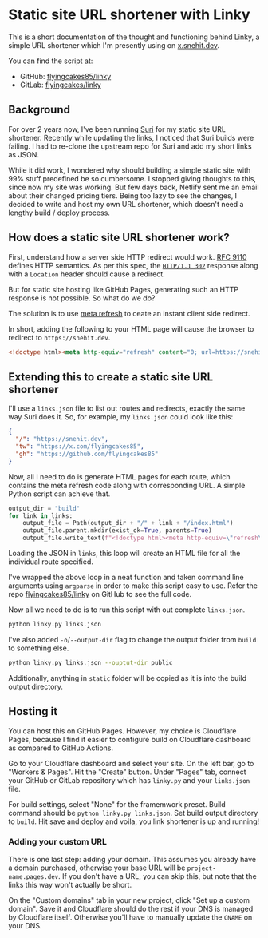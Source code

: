 # Static site URL shortener with Linky

This is a short documentation of the thought and functioning behind Linky, a simple URL shortener which I'm presently using on [x.snehit.dev](https://x.snehit.dev).

You can find the script at:

- GitHub: [flyingcakes85/linky](https://github.com/flyingcakes85/linky)
- GitLab: [flyingcakes/linky](https://flyingcakes/linky)

## Background

For over 2 years now, I've been running [Suri](https://github.com/surishortlink/suri) for my static site URL shortener. Recently while updating the links, I noticed that Suri builds were failing. I had to re-clone the upstream repo for Suri and add my short links as JSON.

While it did work, I wondered why should building a simple static site with 99% stuff predefined be so cumbersome. I stopped giving thoughts to this, since now my site was working. But few days back, Netlify sent me an email about their changed pricing tiers. Being too lazy to see the changes, I decided to write and host my own URL shortener, which doesn't need a lengthy build / deploy process.

## How does a static site URL shortener work?

First, understand how a server side HTTP redirect would work. [RFC 9110](https://www.rfc-editor.org/rfc/rfc9110) defines HTTP semantics. As per this spec, the [`HTTP/1.1 302`](https://www.rfc-editor.org/rfc/rfc9110#section-15.4.3) response along with a `Location` header should cause a redirect.

But for static site hosting like GitHub Pages, generating such an HTTP response is not possible. So what do we do?

The solution is to use [meta refresh](https://www.w3.org/TR/WCAG20-TECHS/H76.html) to ceate an instant client side redirect.

In short, adding the following to your HTML page will cause the browser to redirect to `https://snehit.dev`.

```html
<!doctype html><meta http-equiv="refresh" content="0; url=https://snehit.dev" />
```

## Extending this to create a static site URL shortener

I'll use a `links.json` file to list out routes and redirects, exactly the same way Suri does it. So, for example, my `links.json` could look like this:

```json
{
  "/": "https://snehit.dev",
  "tw": "https://x.com/flyingcakes85",
  "gh": "https://github.com/flyingcakes85"
}
```

Now, all I need to do is generate HTML pages for each route, which contains the meta refresh code along with corresponding URL. A simple Python script can achieve that.

```py
output_dir = "build"
for link in links:
    output_file = Path(output_dir + "/" + link + "/index.html")
    output_file.parent.mkdir(exist_ok=True, parents=True)
    output_file.write_text(f"<!doctype html><meta http-equiv=\"refresh\" content=\"0; url={links[link]}\" />")
```

Loading the JSON in `links`, this loop will create an HTML file for all the individual route specified.

I've wrapped the above loop in a neat function and taken command line arguments using `argparse` in order to make this script easy to use. Refer the repo [flyingcakes85/linky](https://github.com/flyingcakes85/linky) on GitHub to see the full code.

Now all we need to do is to run this script with out complete `links.json`.

```sh
python linky.py links.json
```

I've also added `-o`/`--output-dir` flag to change the output folder from `build` to something else.

```sh
python linky.py links.json --ouptut-dir public
```

Additionally, anything in `static` folder will be copied as it is into the build output directory.

## Hosting it

You can host this on GitHub Pages. However, my choice is Cloudflare Pages, because I find it easier to configure build on Cloudflare dashboard as compared to GitHub Actions.

Go to your Cloudflare dashboard and select your site. On the left bar, go to "Workers & Pages". Hit the "Create" button. Under "Pages" tab, connect your GitHub or GitLab repository which has `linky.py` and your `links.json` file.

For build settings, select "None" for the framemwork preset. Build command should be `python linky.py links.json`. Set build output directory to `build`. Hit save and deploy and voila, you link shortener is up and running!

### Adding your custom URL

There is one last step: adding your domain. This assumes you already have a domain purchased, otherwise your base URL will be `project-name.pages.dev`. If you don't have a URL, you can skip this, but note that the links this way won't actually be short.

On the "Custom domains" tab in your new project, click "Set up a custom domain". Save it and Cloudflare should do the rest if your DNS is managed by Cloudflare itself. Otherwise you'll have to manually update the `CNAME` on your DNS.
